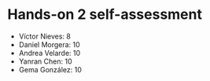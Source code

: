 # Hands-on 2 self-assessment
- Víctor Nieves: 8
- Daniel Morgera: 10
- Andrea Velarde: 10
- Yanran Chen: 10 
- Gema González: 10
